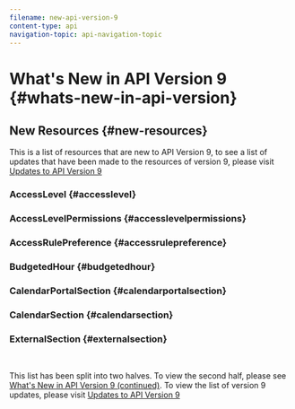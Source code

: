 ```yaml
---
filename: new-api-version-9
content-type: api
navigation-topic: api-navigation-topic
---
```




# What's New in API Version 9 {#whats-new-in-api-version}



## New Resources {#new-resources}

This is a list of resources that are new to API&nbsp;Version 9, to see a list of updates that have been made to the resources of version 9, please visit [Updates to API Version 9](new-api-version-9-updates.md)


### AccessLevel {#accesslevel}




### AccessLevelPermissions {#accesslevelpermissions}




### AccessRulePreference {#accessrulepreference}




### BudgetedHour {#budgetedhour}




### CalendarPortalSection {#calendarportalsection}




### CalendarSection {#calendarsection}




### ExternalSection {#externalsection}


&nbsp;


This list has been split into two halves. To view the second half, please see [What's New in API Version 9 (continued)](new-api-version-9-continue.md). To view the list of version 9 updates, please visit [Updates to API Version 9](new-api-version-9-updates.md)
